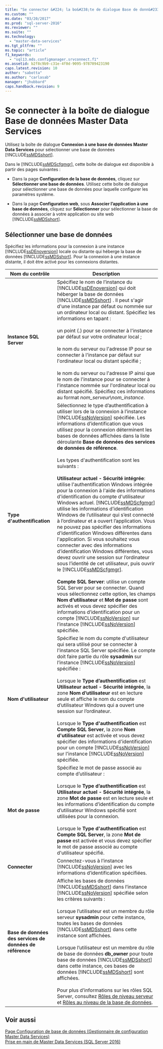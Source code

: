 ```yaml
---
title: "Se connecter &#224; la bo&#238;te de dialogue Base de donn&#233;es Master Data Services | Microsoft Docs"
ms.custom: ""
ms.date: "03/20/2017"
ms.prod: "sql-server-2016"
ms.reviewer: ""
ms.suite: ""
ms.technology: 
  - "master-data-services"
ms.tgt_pltfrm: ""
ms.topic: "article"
f1_keywords: 
  - "sql13.mds.configmanager.srvconnect.f1"
ms.assetid: b2f8c9b9-c31e-4f0d-9095-978709423190
caps.latest.revision: 10
author: "sabotta"
ms.author: "carlasab"
manager: "jhubbard"
caps.handback.revision: 9
---
```

# Se connecter &#224; la bo&#238;te de dialogue Base de donn&#233;es Master Data Services
  Utilisez la boîte de dialogue **Connexion à une base de données Master Data Services** pour sélectionner une base de données [!INCLUDE[ssMDSshort](../includes/ssmdsshort-md.md)].  
  
 Dans le [!INCLUDE[ssMDScfgmgr](../includes/ssmdscfgmgr-md.md)], cette boîte de dialogue est disponible à partir des pages suivantes :  
  
-   Dans la page **Configuration de la base de données**, cliquez sur **Sélectionner une base de données**. Utilisez cette boîte de dialogue pour sélectionner une base de données pour laquelle configurer les paramètres système.  
  
-   Dans la page **Configuration web**, sous **Associer l’application à une base de données**, cliquez sur **Sélectionner** pour sélectionner la base de données à associer à votre application ou site web [!INCLUDE[ssMDSshort](../includes/ssmdsshort-md.md)].  
  
## Sélectionner une base de données  
 Spécifiez les informations pour la connexion à une instance [!INCLUDE[ssDEnoversion](../includes/ssdenoversion-md.md)] locale ou distante qui héberge la base de données [!INCLUDE[ssMDSshort](../includes/ssmdsshort-md.md)]. Pour la connexion à une instance distante, il doit être activé pour les connexions distantes.  
  
|Nom du contrôle|Description|  
|------------------|-----------------|  
|**Instance SQL Server**|Spécifiez le nom de l’instance du [!INCLUDE[ssDEnoversion](../includes/ssdenoversion-md.md)] qui doit héberger la base de données [!INCLUDE[ssMDSshort](../includes/ssmdsshort-md.md)] . Il peut s'agir d'une instance par défaut ou nommée sur un ordinateur local ou distant. Spécifiez les informations en tapant :<br /><br /> un point (.) pour se connecter à l'instance par défaut sur votre ordinateur local ;<br /><br /> le nom du serveur ou l'adresse IP pour se connecter à l'instance par défaut sur l'ordinateur local ou distant spécifié ;<br /><br /> le nom du serveur ou l'adresse IP ainsi que le nom de l'instance pour se connecter à l'instance nommée sur l'ordinateur local ou distant spécifié. Spécifiez ces informations au format *nom_serveur*\\*nom_instance*.|  
|**Type d'authentification**|Sélectionnez le type d’authentification à utiliser lors de la connexion à l’instance [!INCLUDE[ssNoVersion](../includes/ssnoversion-md.md)] spécifiée. Les informations d’identification que vous utilisez pour la connexion déterminent les bases de données affichées dans la liste déroulante **Base de données des services de données de référence**.<br /><br /> Les types d'authentification sont les suivants :<br /><br /> **Utilisateur actuel - Sécurité intégrée**: utilise l'authentification Windows intégrée pour la connexion à l'aide des informations d'identification du compte d'utilisateur Windows actuel. [!INCLUDE[ssMDScfgmgr](../includes/ssmdscfgmgr-md.md)] utilise les informations d’identification Windows de l’utilisateur qui s’est connecté à l’ordinateur et a ouvert l’application. Vous ne pouvez pas spécifier des informations d'identification Windows différentes dans l'application. Si vous souhaitez vous connecter avec des informations d’identification Windows différentes, vous devez ouvrir une session sur l’ordinateur sous l’identité de cet utilisateur, puis ouvrir le [!INCLUDE[ssMDScfgmgr](../includes/ssmdscfgmgr-md.md)].<br /><br /> **Compte SQL Server**: utilise un compte SQL Server pour se connecter. Quand vous sélectionnez cette option, les champs **Nom d’utilisateur** et **Mot de passe** sont activés et vous devez spécifier des informations d’identification pour un compte [!INCLUDE[ssNoVersion](../includes/ssnoversion-md.md)] sur l’instance [!INCLUDE[ssNoVersion](../includes/ssnoversion-md.md)] spécifiée.|  
|**Nom d'utilisateur**|Spécifiez le nom du compte d'utilisateur qui sera utilisé pour se connecter à l'instance SQL Server spécifiée. Le compte doit faire partie du rôle **sysadmin** sur l’instance [!INCLUDE[ssNoVersion](../includes/ssnoversion-md.md)] spécifiée :<br /><br /> Lorsque le **Type d’authentification** est **Utilisateur actuel - Sécurité intégrée**, la zone **Nom d’utilisateur** est en lecture seule et affiche le nom du compte d’utilisateur Windows qui a ouvert une session sur l’ordinateur.<br /><br /> Lorsque le **Type d'authentification** est **Compte SQL Server**, la zone **Nom d'utilisateur** est activée et vous devez spécifier des informations d'identification pour un compte [!INCLUDE[ssNoVersion](../includes/ssnoversion-md.md)] sur l'instance [!INCLUDE[ssNoVersion](../includes/ssnoversion-md.md)] spécifiée.|  
|**Mot de passe**|Spécifiez le mot de passe associé au compte d’utilisateur :<br /><br /> Lorsque le **Type d’authentification** est **Utilisateur actuel - Sécurité intégrée**, la zone **Mot de passe** est en lecture seule et les informations d’identification du compte d’utilisateur Windows spécifié sont utilisées pour la connexion.<br /><br /> Lorsque le **Type d'authentification** est **Compte SQL Server**, la zone **Mot de passe** est activée et vous devez spécifier le mot de passe associé au compte d'utilisateur spécifié.|  
|**Connecter**|Connectez-vous à l’instance [!INCLUDE[ssNoVersion](../includes/ssnoversion-md.md)] avec les informations d’identification spécifiées.|  
|**Base de données des services de données de référence**|Affiche les bases de données [!INCLUDE[ssMDSshort](../includes/ssmdsshort-md.md)] dans l’instance [!INCLUDE[ssNoVersion](../includes/ssnoversion-md.md)] spécifiée selon les critères suivants :<br /><br /> Lorsque l’utilisateur est un membre du rôle serveur **sysadmin** pour cette instance, toutes les bases de données [!INCLUDE[ssMDSshort](../includes/ssmdsshort-md.md)] dans cette instance sont affichées.<br /><br /> Lorsque l’utilisateur est un membre du rôle de base de données **db_owner** pour toute base de données [!INCLUDE[ssMDSshort](../includes/ssmdsshort-md.md)] dans cette instance, ces bases de données [!INCLUDE[ssMDSshort](../includes/ssmdsshort-md.md)] sont affichées.<br /><br/> Pour plus d’informations sur les rôles SQL Server, consultez [Rôles de niveau serveur](../relational-databases/security/authentication-access/server-level-roles.md) et [Rôles au niveau de la base de données](../relational-databases/security/authentication-access/database-level-roles.md).|  
  
## Voir aussi  
 [Page Configuration de base de données &#40;Gestionnaire de configuration Master Data Services&#41;](../master-data-services/database-configuration-page-master-data-services-configuration-manager.md)   
 [Prise en main de Master Data Services &#40;SQL Server 2016&#41;](../Topic/Get%20Started%20with%20Master%20Data%20Services%20\(SQL%20Server%202016\).md)  
  
  